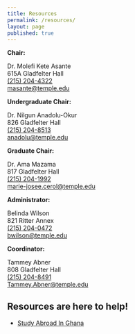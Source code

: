 ```yaml
---
title: Resources
permalink: /resources/
layout: page
published: true
---
```


**Chair:** 

Dr. Molefi Kete Asante<br/>
615A Gladfelter Hall<br/>
[(215) 204-4322](tel:2152044322)<br/>
[masante@temple.edu](mailto:masante@temple.edu)<br/>

**Undergraduate Chair:** 

Dr. Nilgun Anadolu-Okur<br/>
826 Gladfelter Hall<br/>
[(215) 204-8513](tel:2152048513)<br/>
[anadolu@temple.edu](mailto:anadolu@temple.edu)<br/>

**Graduate Chair:**

Dr. Ama Mazama<br/>
817 Gladfelter Hall<br/>
[(215) 204-1992](tel:215204-992)<br/>
[marie-josee.cerol@temple.edu](mailto:marie-josee.cerol@temple.edu)<br/>

**Administrator:**

Belinda Wilson<br/>
821 Ritter Annex<br/>
[(215) 204-0472](tel:2152040472)<br/>
[bwilson@temple.edu](mailto:bwilson@temple.edu)<br/>

**Coordinator:**

Tammey Abner<br/>
808 Gladfelter Hall<br/>
[(215) 204-8491](tel:2152048491)<br/>
[Tammey.Abner@temple.edu](mailto:Tammey.Abner@temple.edu)<br/>

## Resources are here to help!

- [Study Abroad In Ghana](http://www.temple.edu/studyabroad/programs/summer/ghana/index.html)
